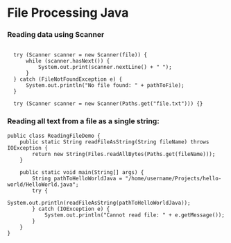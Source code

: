 # File Processing Java

### Reading data using Scanner

```  File file = new File(pathToFile);

  try (Scanner scanner = new Scanner(file)) {
      while (scanner.hasNext()) {
          System.out.print(scanner.nextLine() + " ");
      }
  } catch (FileNotFoundException e) {
      System.out.println("No file found: " + pathToFile);
  }
```
```
  try (Scanner scanner = new Scanner(Paths.get("file.txt"))) {}
```

### Reading all text from a file as a single string:
```
public class ReadingFileDemo {
    public static String readFileAsString(String fileName) throws IOException {
        return new String(Files.readAllBytes(Paths.get(fileName)));
    }

    public static void main(String[] args) {
        String pathToHelloWorldJava = "/home/username/Projects/hello-world/HelloWorld.java";
        try {
            System.out.println(readFileAsString(pathToHelloWorldJava));
        } catch (IOException e) {
            System.out.println("Cannot read file: " + e.getMessage());
        }
    }
}
```
